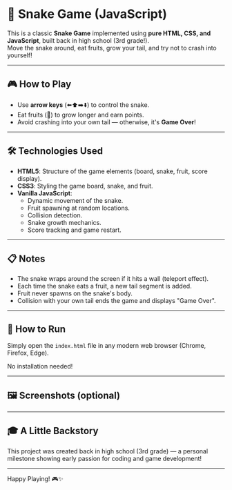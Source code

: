 # 🐍 Snake Game (JavaScript)

This is a classic **Snake Game** implemented using **pure HTML, CSS, and JavaScript**, built back in high school (3rd grade!).  
Move the snake around, eat fruits, grow your tail, and try not to crash into yourself!

---

## 🎮 How to Play

- Use **arrow keys** (⬅️⬆️➡️⬇️) to control the snake.
- Eat fruits (🍎) to grow longer and earn points.
- Avoid crashing into your own tail — otherwise, it's **Game Over**!

---

## 🛠️ Technologies Used

- **HTML5**: Structure of the game elements (board, snake, fruit, score display).
- **CSS3**: Styling the game board, snake, and fruit.
- **Vanilla JavaScript**:
  - Dynamic movement of the snake.
  - Fruit spawning at random locations.
  - Collision detection.
  - Snake growth mechanics.
  - Score tracking and game restart.

---

## 📋 Notes

- The snake wraps around the screen if it hits a wall (teleport effect).
- Each time the snake eats a fruit, a new tail segment is added.
- Fruit never spawns on the snake's body.
- Collision with your own tail ends the game and displays "Game Over".

---

## 🚀 How to Run

Simply open the `index.html` file in any modern web browser (Chrome, Firefox, Edge).

No installation needed!

---

## 🖼️ Screenshots (optional)



---

## 🎓 A Little Backstory

This project was created back in high school (3rd grade) — a personal milestone showing early passion for coding and game development!

---

Happy Playing! 🎮✨